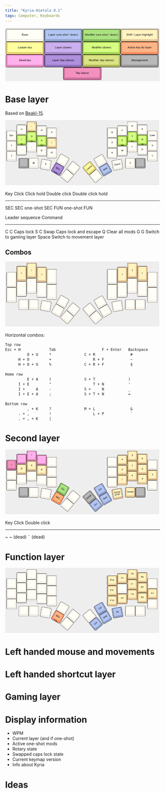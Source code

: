 ```yaml
---
title: "Kyria-Hietala 0.1"
tags: Computer, Keyboards
---
```


![Legend. Does not apply to combos.](/images/kyria/legend.png)

# Base layer

Based on [Beakl-15](https://deskthority.net/wiki/BEAKL#BEAKL_15).

![Base layer](/images/kyria/base.png)

Key     Click               Click hold      Double click            Double click hold
------  ------------------  ----------      --------------------    -----------------
SEC     SEC one-shot        SEC             FUN one-shot            FUN

Leader sequence     Command
-------             -----------------
C C                 Caps lock
S C                 Swap Caps lock and escape
Q                   Clear all mods
G G                 Switch to gaming layer
Space               Switch to movement layer

## Combos

![Vertical symbol combos](/images/kyria/sym-combo.png)

Horizontal combos:

```
Top row
Esc + H             Tab                     F + Enter   Backspace
          O + U     *               C + R                #
      H + O         +                   R + F            ~
      H + O + U     %               C + R + F            $

Home row
          E + A     (               S + T               )
      I + E         "                   T + N           '
      I +     A     -               S +     N           _
      I + E + A     ;               S + T + N           =

Bottom row
          , + K     ?               M + L                &
      . + ,         !                   L + P            `
      . + , + K     |
```

# Second layer

![Second layer](/images/kyria/sec.png)

Key     Click       Double click
------  ---------   ------------
~       ~ (dead)    ¨ (dead)

# Function layer

![Function keys](/images/kyria/fun.png)

# Left handed mouse and movements

# Left handed shortcut layer

# Gaming layer

# Display information

* WPM
* Current layer (and if one-shot)
* Active one-shot mods
* Rotary state
* Swapped caps lock state
* Current keymap version
* Info about Kyria

# Ideas

